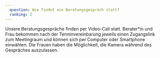 ```yaml
---
  question: Wie findet ein Beratungsgespräch statt?
  ranking: 2
---
```


Unsere Beratungsgespräche finden per Video-Call statt. Berater\*in und Frau bekommen nach der Terminvereinbarung jeweils einen Zugangslink zum Meetingraum und können sich per Computer oder Smartphone einwählen. Die Frauen haben die Möglichkeit, die Kamera während des Gespräches auszulassen.
